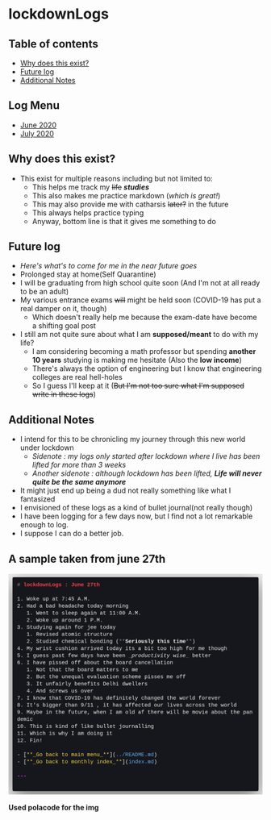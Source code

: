 # lockdownLogs

## Table of contents

- [Why does this exist?](#about)
- [Future log](#future-log)
- [Additional Notes](#notes)

## Log Menu

- [June 2020](june2020/index.md)
- [July 2020](july2020/index.md)

## <a name="about">Why does this exist?</a>

- This exist for multiple reasons including but not limited to:
  - This helps me track my ~~life~~ **_studies_**
  - This also makes me practice markdown (_which is great!_)
  - This may also provide me with catharsis ~~later?~~ in the future
  - This always helps practice typing
  - Anyway, bottom line is that it gives me something to do

## <a name="future-log">Future log</a>

- _Here's what's to come for me in the near future goes_
- Prolonged stay at home(Self Quarantine)
- I will be graduating from high school quite soon (And I'm not at all ready to be an adult)
- My various entrance exams ~~will~~ might be held soon (COVID-19 has put a real damper on it, though)
  - Which doesn't really help me because the exam-date have become a shifting goal post
- I still am not quite sure about what I am **supposed/meant** to do with my life?
  - I am considering becoming a math professor but spending **another 10 years** studying is making me hesitate (Also the **low income**)
  - There's always the option of engineering but I know that engineering colleges are real hell-holes
  - So I guess I'll keep at it (~~But I'm not too sure what I'm supposed write in these logs~~)
  <!-- That's enough for today will add to this  -->

## <a name="notes">Additional Notes</a>

- I intend for this to be chronicling my journey through this new world under lockdown
  - _Sidenote : my logs only started after lockdown where I live has been lifted for more than 3 weeks_
  - _Another sidenote : although lockdown has been lifted, **Life will never quite be the same anymore**_
- It might just end up being a dud not really something like what I fantasized
- I envisioned of these logs as a kind of bullet journal(not really though)
- I have been logging for a few days now, but I find not a lot remarkable enough to log.
- I suppose I can do a better job.

## A sample taken from june 27th

![sample](img/code.png)

**Used polacode for the img**

